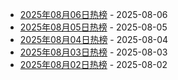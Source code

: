 * [2025年08月06日热榜](https://product-daily.haha.ai/posts/20250806) - 2025-08-06
* [2025年08月05日热榜](https://product-daily.haha.ai/posts/20250805) - 2025-08-05
* [2025年08月04日热榜](https://product-daily.haha.ai/posts/20250804) - 2025-08-04
* [2025年08月03日热榜](https://product-daily.haha.ai/posts/20250803) - 2025-08-03
* [2025年08月02日热榜](https://product-daily.haha.ai/posts/20250802) - 2025-08-02
